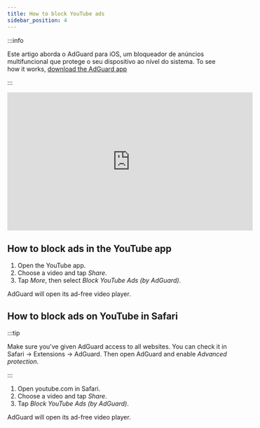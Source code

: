 ```yaml
---
title: How to block YouTube ads
sidebar_position: 4
---
```


:::info

Este artigo aborda o AdGuard para iOS, um bloqueador de anúncios multifuncional que protege o seu dispositivo ao nível do sistema. To see how it works, [download the AdGuard app](https://agrd.io/download-kb-adblock)

:::  

<iframe width="560" height="315" class="youtube-video" src="https://www.youtube-nocookie.com/embed/YW9Ojcm1Gkg" title="YouTube video player" frameborder="0" allow="accelerometer; autoplay; clipboard-write; encrypted-media; gyroscope; picture-in-picture" allowfullscreen></iframe>

## How to block ads in the YouTube app

1. Open the YouTube app.
1. Choose a video and tap *Share*.
1. Tap *More*, then select *Block YouTube Ads (by AdGuard)*.

AdGuard will open its ad-free video player.

## How to block ads on YouTube in Safari

:::tip

Make sure you've given AdGuard access to all websites. You can check it in Safari → Extensions → AdGuard. Then open AdGuard and enable *Advanced protection*.

:::

1. Open youtube.com in Safari.
1. Choose a video and tap *Share*.
1. Tap *Block YouTube Ads (by AdGuard)*.

AdGuard will open its ad-free video player.
